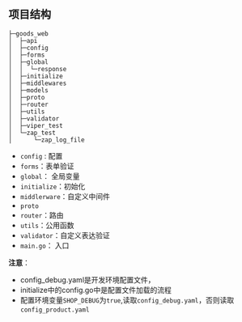 ## 项目结构
```
├─goods_web
│  ├─api
│  ├─config
│  ├─forms
│  ├─global
│  │  └─response
│  ├─initialize
│  ├─middlewares
│  ├─models
│  ├─proto
│  ├─router
│  ├─utils
│  ├─validator
│  ├─viper_test
│  └─zap_test
│      └─zap_log_file
```

- `config` : 配置
- `forms`：表单验证
- `global`： 全局变量
- `initialize`：初始化
- `middlerware`：自定义中间件
- `proto`
- `router`：路由
- `utils`：公用函数
- `validator`：自定义表达验证
- `main.go`： 入口

**注意**：
- config_debug.yaml是开发环境配置文件，
- initialize中的config.go中是配置文件加载的流程
- 配置环境变量`SHOP_DEBUG`为`true`,读取`config_debug.yaml`，否则读取`config_product.yaml`
